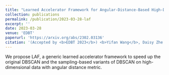 ```yaml
---
title: "Learned Accelerator Framework for Angular-Distance-Based High-Dimensional DBSCAN"
collection: publications
permalink: /publication/2023-03-28-laf
excerpt: ''
date: 2023-03-28
venue: 'EDBT'
paperurl: 'https://arxiv.org/abs/2302.03136'
citation: '(Accepted by <b>EDBT 2023</b>) <b>Yifan Wang</b>, Daisy Zhe Wang. "Learned Accelerator Framework for Angular-Distance-Based High-Dimensional DBSCAN" arXiv preprint arXiv:2302.03136 (2023).'
---
```


We propose LAF, a generic learned accelerator framework to speed up the original DBSCAN and the sampling-based variants of DBSCAN on high-dimensional data with angular distance metric.
